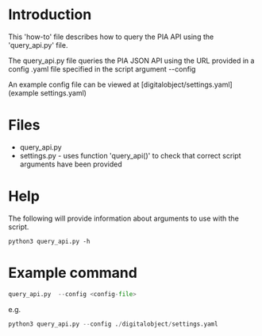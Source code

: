 # Introduction
This 'how-to' file describes how to query the PIA API using the 'query_api.py' file.

The query_api.py file queries the PIA JSON API using the URL provided in a config .yaml file specified in the script argument --config

 An example config file can be viewed at [digitalobject/settings.yaml](example settings.yaml)


# Files
- query_api.py 
- settings.py - uses function 'query_api()' to check that correct script arguments have been provided


# Help
The following will provide information about arguments to use with the script.
```
python3 query_api.py -h 
```

# Example command

```python
query_api.py  --config <config-file>
```
e.g.
```python
python3 query_api.py --config ./digitalobject/settings.yaml 
```
